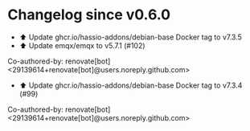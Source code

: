 # Changelog since v0.6.0
- ⬆️ Update ghcr.io/hassio-addons/debian-base Docker tag to v7.3.5 
- ⬆️ Update emqx/emqx to v5.7.1 (#102)

Co-authored-by: renovate[bot] <29139614+renovate[bot]@users.noreply.github.com> 
- ⬆️ Update ghcr.io/hassio-addons/debian-base Docker tag to v7.3.4 (#99)

Co-authored-by: renovate[bot] <29139614+renovate[bot]@users.noreply.github.com> 

